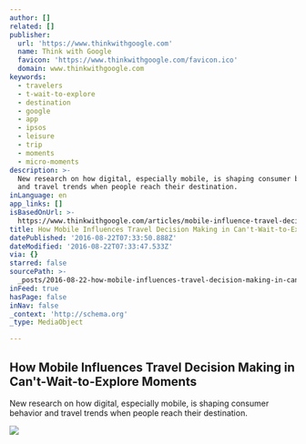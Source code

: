 ```yaml
---
author: []
related: []
publisher:
  url: 'https://www.thinkwithgoogle.com'
  name: Think with Google
  favicon: 'https://www.thinkwithgoogle.com/favicon.ico'
  domain: www.thinkwithgoogle.com
keywords:
  - travelers
  - t-wait-to-explore
  - destination
  - google
  - app
  - ipsos
  - leisure
  - trip
  - moments
  - micro-moments
description: >-
  New research on how digital, especially mobile, is shaping consumer behavior
  and travel trends when people reach their destination.
inLanguage: en
app_links: []
isBasedOnUrl: >-
  https://www.thinkwithgoogle.com/articles/mobile-influence-travel-decision-making-explore-moments.html
title: How Mobile Influences Travel Decision Making in Can't-Wait-to-Explore Moments
datePublished: '2016-08-22T07:33:50.888Z'
dateModified: '2016-08-22T07:33:47.533Z'
via: {}
starred: false
sourcePath: >-
  _posts/2016-08-22-how-mobile-influences-travel-decision-making-in-cant-wait-t.md
inFeed: true
hasPage: false
inNav: false
_context: 'http://schema.org'
_type: MediaObject

---
```

<article style=""><h1>How Mobile Influences Travel Decision Making in Can't-Wait-to-Explore Moments</h1><p>New research on how digital, especially mobile, is shaping consumer behavior and travel trends when people reach their destination.</p><img src="https://think.storage.googleapis.com/images/mobile-influence-travel-decision-making-lg.jpg" /></article>